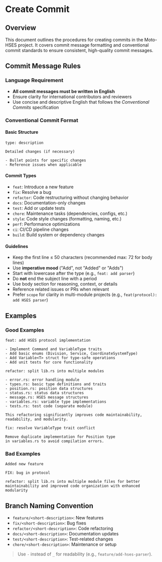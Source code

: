 # Create Commit

## Overview

This document outlines the procedures for creating commits in the Moto-HSES project. It covers commit message formatting and conventional commit standards to ensure consistent, high-quality commit messages.

## Commit Message Rules

### Language Requirement

- **All commit messages must be written in English**
- Ensure clarity for international contributors and reviewers
- Use concise and descriptive English that follows the _Conventional Commits_ specification

### Conventional Commit Format

#### Basic Structure

```
type: description

Detailed changes (if necessary)

- Bullet points for specific changes
- Reference issues when applicable
```

#### Commit Types

- `feat`: Introduce a new feature
- `fix`: Resolve a bug
- `refactor`: Code restructuring without changing behavior
- `docs`: Documentation-only changes
- `test`: Add or update tests
- `chore`: Maintenance tasks (dependencies, configs, etc.)
- `style`: Code style changes (formatting, naming, etc.)
- `perf`: Performance optimizations
- `ci`: CI/CD pipeline changes
- `build`: Build system or dependency changes

#### Guidelines

- Keep the first line ≤ 50 characters (recommended max: 72 for body lines)
- Use **imperative mood** ("Add", not "Added" or "Adds")
- Start with lowercase after the type (e.g., `feat: add parser`)
- Do **not** end the subject line with a period
- Use body section for reasoning, context, or details
- Reference related issues or PRs when relevant
- Prefer `scope` for clarity in multi-module projects (e.g., `feat(protocol): add HSES parser`)

## Examples

### Good Examples

```
feat: add HSES protocol implementation

- Implement Command and VariableType traits
- Add basic enums (Division, Service, CoordinateSystemType)
- Add Variable<T> struct for type-safe operations
- Add unit tests for core functionality
```

```
refactor: split lib.rs into multiple modules

- error.rs: error handling module
- types.rs: basic type definitions and traits
- position.rs: position data structures
- status.rs: status data structures
- message.rs: HSES message structures
- variables.rs: variable type implementations
- tests.rs: test code (separate module)

This refactoring significantly improves code maintainability,
readability, and modularity.
```

```
fix: resolve VariableType trait conflict

Remove duplicate implementation for Position type
in variables.rs to avoid compilation errors.
```

### Bad Examples

```
Added new feature
```

```
FIX: bug in protocol
```

```
refactor: split lib.rs into multiple module files for better maintainability and improved code organization with enhanced modularity
```

## Branch Naming Convention

- `feature/<short-description>`: New features
- `fix/<short-description>`: Bug fixes
- `refactor/<short-description>`: Code refactoring
- `docs/<short-description>`: Documentation updates
- `test/<short-description>`: Test-related changes
- `chore/<short-description>`: Maintenance or setup

> Use `-` instead of `_` for readability (e.g., `feature/add-hses-parser`).
